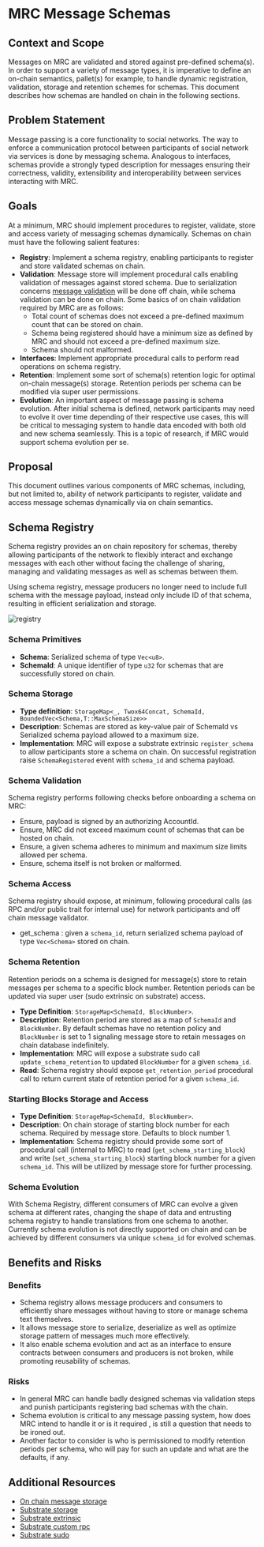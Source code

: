 # MRC Message Schemas

## Context and Scope

Messages on MRC are validated and stored against pre-defined schema(s). In order to support a variety of message types, it is imperative to define an on-chain semantics, pallet(s) for example, to handle dynamic registration, validation, storage and retention schemes for schemas.
This document describes how schemas are handled on chain in the following sections.

## Problem Statement

Message passing is a core functionality to social networks. The way to enforce a communication protocol between participants of social network via services is done by messaging schema. Analogous to interfaces, schemas provide a strongly typed description for messages ensuring their correctness, validity, extensibility and interoperability between services interacting with MRC.

## Goals

At a minimum, MRC should implement procedures to register, validate, store and access variety of messaging schemas dynamically. Schemas on chain must have the following salient features:

- **Registry**: Implement a schema registry, enabling participants to register and store validated schemas on chain.
- **Validation**: Message store will implement procedural calls enabling validation of  messages against stored schema. Due to serialization concerns [message validation](./OnChainMessageStorage.md) will be done off chain, while schema validation can be done on chain. Some basics of on chain validation required by MRC are as follows:
  - Total count of schemas does not exceed a pre-defined maximum count that can be stored on chain.
  - Schema being registered should have a minimum size as defined by MRC and should not exceed a pre-defined maximum size.
  - Schema should not malformed.
- **Interfaces**: Implement appropriate procedural calls to perform read operations on schema registry.
- **Retention**: Implement some sort of schema(s) retention logic  for optimal on-chain message(s) storage. Retention periods per schema can be modified via super user permissions.
- **Evolution**: An important aspect of message passing is  schema evolution. After initial schema is defined, network participants may need to evolve it over time depending of their respective use cases, this will be critical to messaging system to handle data encoded with both old and new schema seamlessly. This is a topic of research, if MRC would support schema evolution per se.

## Proposal

This document outlines various components of MRC schemas, including, but not limited to, ability of network participants to register, validate and access message schemas dynamically via on chain semantics.

## Schema Registry

Schema registry provides an on chain repository for schemas, thereby allowing participants of the network to flexibly interact and exchange messages with each other without facing the challenge of sharing, managing and validating messages as well as schemas between them.

Using schema registry, message producers no longer need to include full schema with the message payload, instead only include ID of that schema, resulting in efficient serialization and storage.

![registry](https://user-images.githubusercontent.com/61435908/163263866-adf36d23-0968-42cd-8d50-6025bb7c455b.png)

### Schema Primitives

- **Schema**: Serialized schema of type ```Vec<u8>```.
- **SchemaId**: A unique identifier of type ```u32``` for schemas that are successfully stored on chain.

### Schema Storage

- **Type definition**: ```StorageMap<_, Twox64Concat, SchemaId, BoundedVec<Schema,T::MaxSchemaSize>>```
- **Description**: Schemas are stored as key-value pair of SchemaId vs Serialized schema payload allowed to a maximum size.
- **Implementation**: MRC will expose a substrate extrinsic ``` register_schema ``` to allow participants store a schema on chain. On successful registration raise ```SchemaRegistered``` event with ```schema_id``` and schema payload.

### Schema Validation

Schema registry performs following checks before onboarding a schema on MRC:

- Ensure, payload is signed by an authorizing AccountId.
- Ensure, MRC did not exceed maximum count of schemas that can be hosted on chain.
- Ensure, a given schema adheres to minimum and maximum size limits allowed per schema.
- Ensure, schema itself is not broken or malformed.

### Schema Access

Schema registry should expose, at minimum, following procedural calls (as RPC and/or public trait for internal use) for network participants and off chain message validator.

- get_schema : given a ```schema_id```, return serialized schema payload of type ```Vec<Schema>``` stored on chain.

### Schema Retention

Retention periods on a schema is designed for message(s) store to retain messages per schema to a specific block number. Retention periods can be updated via super user (sudo extrinsic on substrate) access.

- **Type Definition**: ```StorageMap<SchemaId, BlockNumber>```.
- **Description**: Retention period are stored as a map of ```SchemaId``` and ```BlockNumber```. By default schemas have no retention policy and ```BlockNumber``` is set to 1 signaling message store to retain messages on chain database indefinitely.
- **Implementation**: MRC will expose a substrate  sudo call ```update_schema_retention``` to updated ```BlockNumber``` for a given ```schema_id```.
- **Read**: Schema registry should expose ```get_retention_period``` procedural call to return current state of retention period for a given ```schema_id```.

### Starting Blocks Storage and Access

- **Type Definition**: ```StorageMap<SchemaId, BlockNumber>```.
- **Description**: On chain storage of starting block number for each schema. Required by message store. Defaults to block number 1.
- **Implementation**: Schema registry should provide some sort of procedural call (internal to MRC) to read (```get_schema_starting_block```) and write (```set_schema_starting_block```) starting block number for a given ```schema_id```. This will be utilized by message store for further processing.

### Schema Evolution

With Schema Registry, different consumers of MRC can evolve a given schema at different rates, changing the shape of data and entrusting schema registry to handle translations from one schema to another. Currently schema evolution is not directly supported on chain and can be achieved by different consumers via unique ```schema_id``` for evolved schemas.

## Benefits and Risks

### Benefits

- Schema registry allows message producers and consumers to efficiently share messages without having to store or manage schema text themselves.
- It allows message store to serialize, deserialize as well as optimize storage pattern of messages much more effectively.
- It also enable schema evolution and act as an interface to ensure contracts between consumers and producers is not broken, while promoting reusability of schemas.

### Risks

- In general MRC can handle badly designed schemas via validation steps and punish participants registering bad schemas with the chain.
- Schema evolution is critical to any message passing system, how does MRC intend to handle it or is it required , is still a question that needs to be ironed out.
- Another factor to consider is who is permissioned to modify retention periods per schema, who will pay for such an update and what are the defaults, if any.

## Additional Resources

- [On chain message storage](./OnChainMessageStorage.md)
- [Substrate storage](https://docs.substrate.io/v3/runtime/storage/)
- [Substrate extrinsic](https://docs.substrate.io/v3/concepts/extrinsics/)
- [Substrate custom rpc](https://docs.substrate.io/v3/runtime/custom-rpcs/)
- [Substrate sudo](https://www.shawntabrizi.com/substrate/the-sudo-story-in-substrate/)
